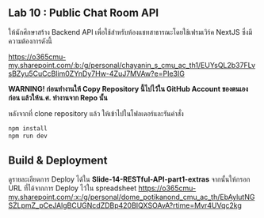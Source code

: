 ## Lab 10 : Public Chat Room API

ให้นักศึกษาสร้าง Backend API เพื่อใช้สำหรับห้องแชทสาธารณะโดยใช้เฟรมเวิร์ค NextJS ซึ่งมีความต้องการดังนี้

https://o365cmu-my.sharepoint.com/:b:/g/personal/chayanin_s_cmu_ac_th1/EUYsQL2b37FLvsBZyu5CuCcBlim0ZYnDy7Hw-4ZuJ7MVAw?e=PIe3IG

**WARNING!
ก่อนทำงานให้ Copy Repository นี้ไปไว้ใน GitHub Account ของตนเองก่อน แล้วให้น.ศ. ทำงานจาก Repo นั้น**

หลังจากที่ clone repository แล้ว ให้เข้าไปในโฟลเดอร์และรันคำสั่ง

```bash
npm install
npm run dev
```

## Build & Deployment

ดูรายละเอียดการ Deploy ได้ใน **Slide-14-RESTful-API-part1-extras** จากนั้นให้กรอก URL ที่ได้จากการ Deploy ไว้ใน spreadsheet https://o365cmu-my.sharepoint.com/:x:/g/personal/dome_potikanond_cmu_ac_th/EbAylutNGSZLpmZ_pCeJAlgBCUGNcdZDBp420BIQXSOAvA?rtime=Mvr4UVqc2kg
